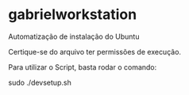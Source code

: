 # gabrielworkstation
Automatização de instalação do Ubuntu

Certique-se do arquivo ter permissões de execução.

Para utilizar o Script, basta rodar o comando:

sudo ./devsetup.sh
